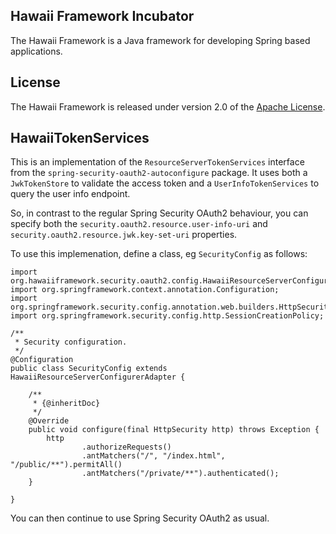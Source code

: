 ## Hawaii Framework Incubator

The Hawaii Framework is a Java framework for developing Spring based applications.

## License
The Hawaii Framework is released under version 2.0 of the [Apache License][].

[Apache License]: http://www.apache.org/licenses/LICENSE-2.0

## HawaiiTokenServices

This is an implementation of the `ResourceServerTokenServices` interface from the
`spring-security-oauth2-autoconfigure` package. It uses both a `JwkTokenStore` to validate
the access token and a `UserInfoTokenServices` to query the user info endpoint.

So, in contrast to the regular Spring Security OAuth2 behaviour, you can specify
both the `security.oauth2.resource.user-info-uri` and `security.oauth2.resource.jwk.key-set-uri`
properties.

To use this implemenation, define a class, eg `SecurityConfig` as follows:

    import org.hawaiiframework.security.oauth2.config.HawaiiResourceServerConfigurerAdapter;
    import org.springframework.context.annotation.Configuration;
    import org.springframework.security.config.annotation.web.builders.HttpSecurity;
    import org.springframework.security.config.http.SessionCreationPolicy;

    /**
     * Security configuration.
     */
    @Configuration
    public class SecurityConfig extends HawaiiResourceServerConfigurerAdapter {
    
        /**
         * {@inheritDoc}
         */
        @Override
        public void configure(final HttpSecurity http) throws Exception {
            http
                    .authorizeRequests()
                    .antMatchers("/", "/index.html", "/public/**").permitAll()
                    .antMatchers("/private/**").authenticated();
        }
    
    }

You can then continue to use Spring Security OAuth2 as usual.
